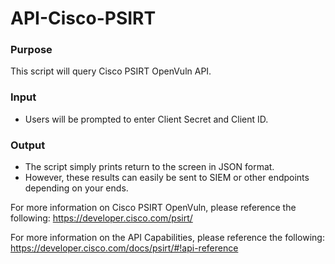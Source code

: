 # API-Cisco-PSIRT



### Purpose

This script will query Cisco PSIRT OpenVuln API.  

### Input
 - Users will be prompted to enter Client Secret and Client ID.
 
### Output
 - The script simply prints return to the screen in JSON format.
 - However, these results can easily be sent to SIEM or other endpoints depending on your ends.
 

For more information on Cisco PSIRT OpenVuln, please reference the following:
https://developer.cisco.com/psirt/

For more information on the API Capabilities, please reference the following:
https://developer.cisco.com/docs/psirt/#!api-reference


